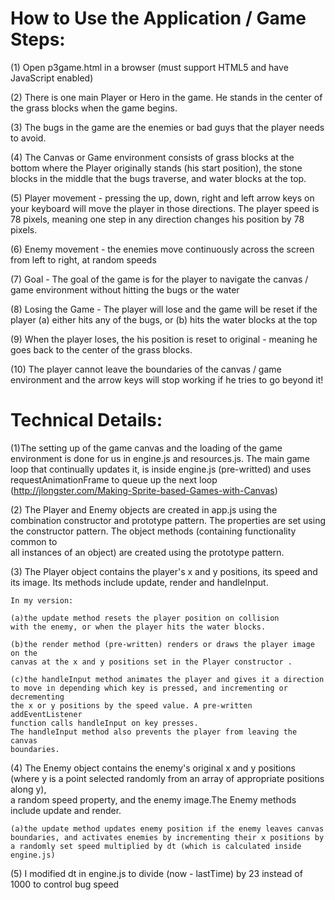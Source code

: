 How to Use the Application / Game Steps:
==================

(1) Open p3game.html in a browser (must support HTML5 and have JavaScript enabled)

(2) There is one main Player or Hero in the game. He stands in the center of the grass blocks when the game begins.

(3) The bugs in the game are the enemies or bad guys that the player needs to avoid. 

(4) The Canvas or Game environment consists of grass blocks at the bottom where the Player originally stands (his start position), the stone blocks in the middle that the bugs traverse, and water blocks at the top.

(5) Player movement - pressing the up, down, right and left arrow keys on your keyboard will move the player in those directions. 
The player speed is 78 pixels, meaning one step in any direction changes his position by 78 pixels.

(6) Enemy movement - the enemies move continuously across the screen from left to right, at random speeds

(7) Goal - The goal of the game is for the player to navigate the canvas / game environment without hitting the bugs or the water

(8) Losing the Game - The player will lose and the game will be reset if the player (a) either hits any of the bugs, or (b) hits the water blocks at the top

(9) When the player loses, the his position is reset to original - meaning he goes back to the center of the grass blocks.

(10) The player cannot leave the boundaries of the canvas / game environment and the arrow keys will stop working if he tries to go beyond it! 

Technical Details:
==================

(1)The setting up of the game canvas and the loading of the game environment is done 
for us in engine.js and resources.js. The main game loop that continually 
updates it, is inside engine.js (pre-writted) and uses requestAnimationFrame
to queue up the next loop (http://jlongster.com/Making-Sprite-based-Games-with-Canvas)
	
(2) The Player and Enemy objects are created in app.js using the combination 
constructor and prototype pattern. The properties are set using the 
constructor pattern. The object methods (containing functionality common to  
all instances of an object) are created using the prototype pattern.
	
(3) The Player object contains the player's x and y positions, its speed
and its image. Its methods include update, render and handleInput.
	
	In my version:
	
	(a)the update method resets the player position on collision 
	with the enemy, or when the player hits the water blocks.
	
	(b)the render method (pre-written) renders or draws the player image on the 
	canvas at the x and y positions set in the Player constructor .
	
	(c)the handleInput method animates the player and gives it a direction
	to move in depending which key is pressed, and incrementing or decrementing
	the x or y positions by the speed value. A pre-written addEventListener 
	function calls handleInput on key presses. 
	The handleInput method also prevents the player from leaving the canvas 
	boundaries.
	
(4) The Enemy object contains the enemy's original x and y positions (where y is a 
point selected randomly from an array of appropriate positions along y),  
a random speed property, and the enemy image.The Enemy methods include 
update and render.
	
	(a)the update method updates enemy position if the enemy leaves canvas 
	boundaries, and activates enemies by incrementing their x positions by 
	a randomly set speed multiplied by dt (which is calculated inside engine.js)
	
(5) I modified dt in engine.js to divide (now - lastTime) by 23 instead of 1000 to 
control bug speed



